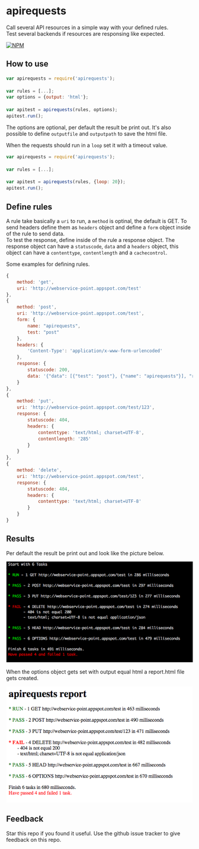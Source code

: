 # apirequests

Call several API resources in a simple way with your defined rules.  
Test several backends if resources are responsing like expected.

[![NPM](https://nodei.co/npm/apirequests.png?downloads=true&downloadRank=true&stars=true)](https://nodei.co/npm/apirequests/)

## How to use

```javascript
var apirequests = require('apirequests');

var rules = [...];
var options = {output: 'html'};

var apitest = apirequests(rules, options);
apitest.run();
```

The options are optional, per default the result be print out.
It's also possible to define `outputfile` and `outputpath` to save the html file.  

When the requests should run in a `loop` set it with a timeout value.

```javascript
var apirequests = require('apirequests');

var rules = [...];

var apitest = apirequests(rules, {loop: 20});
apitest.run();
```

## Define rules

A rule take basically a `uri` to run, a `method` is optinal, the default is GET. To send headers define them as `headers` object and define a `form` object inside of the rule to send data.  
To test the response, define inside of the rule a response object. The response object can have a `statuscode`, `data` and a `headers` object, this object can have a `contenttype`, `contentlength` and a `cachecontrol`.

Some examples for defining rules.

```javascript
{
    method: 'get',
    uri: 'http://webservice-point.appspot.com/test'
},
{
    method: 'post', 
    uri: 'http://webservice-point.appspot.com/test',
    form: {
        name: "apirequests",
        test: "post"
    },
    headers: { 
        'Content-Type': 'application/x-www-form-urlencoded'
    },
    response: {
        statuscode: 200,
        data: '{"data": [{"test": "post"}, {"name": "apirequests"}], "response": "POST"}'
    }
},
{
    method: 'put', 
    uri: 'http://webservice-point.appspot.com/test/123',
    response: {
        statuscode: 404,
        headers: {
            contenttype: 'text/html; charset=UTF-8',
            contentlength: '285'           
        }
    }
},
{
    method: 'delete', 
    uri: 'http://webservice-point.appspot.com/test',
    response: {
        statuscode: 404,
        headers: {
            contenttype: 'text/html; charset=UTF-8'
        }
    }
}
```

## Results

Per default the result be print out and look like the picture below.

![Console](https://raw.githubusercontent.com/DBProductions/apirequests/master/screenshots/console.png)

When the options object gets set with output equal html a report.html file gets created.

![HTML](https://raw.githubusercontent.com/DBProductions/apirequests/master/screenshots/html.png)

## Feedback
Star this repo if you found it useful. Use the github issue tracker to give feedback on this repo.
